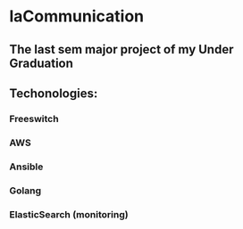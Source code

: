 # laCommunication 
## The last sem major project of my Under Graduation

## Techonologies:

###     Freeswitch 
###     AWS
###     Ansible
###     Golang
###     ElasticSearch (monitoring)
